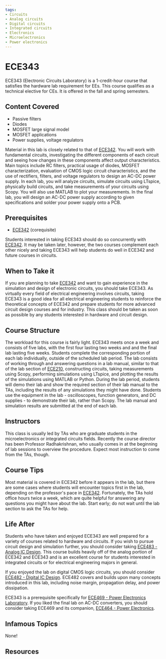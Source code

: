 ```yaml
---
tags:
- Circuits
- Analog circuits
- Digital circuits
- Integrated circuits
- Electronics
- Microelectronics
- Power electronics
---
```

# ECE343

ECE343 (Electronic Circuits Laboratory) is a 1-credit-hour course that satisfies the hardware lab requirement for EEs.  This course qualifies as a technical elective for CEs.  It is offered in the fall and spring semesters.

## Content Covered

- Passive filters
- Diodes
- MOSFET large signal model
- MOSFET applications
- Power supplies, voltage regulators

Material in this lab is closely related to that of [ECE342](ECE342.md).  You will work with fundamental circuits, investigating the different components of each circuit and seeing how changes in these components affect output characteristics.  Main topics include RC filters, practical usage of diodes, MOSFET characterization, evaluation of CMOS logic circuit characteristics, and the use of rectifiers, filters, and voltage regulators to design an AC-DC power supply.  In each lab, you will analyze circuits, simulate circuits using LTspice, physically build circuits, and take measurements of your circuits using Scopy.  You will also use MATLAB to plot your measurements.  In the final lab, you will design an AC-DC power supply according to given specifications and solder your power supply onto a PCB.

## Prerequisites

- [ECE342](ECE342.md) (corequisite)

Students interested in taking ECE343 should do so concurrently with [ECE342](ECE342.md).  It may be taken later, however, the two courses complement each other nicely and taking ECE343 will help students do well in ECE342 and future courses in circuits.

## When to Take it

If you are planning to take [ECE342](ECE342.md) and want to gain experience in the simulation and design of electronic circuits, you should take ECE343.  As virtually every field of electrical engineering involves circuits, taking ECE343 is a good idea for all electrical engineering students to reinforce the theoretical concepts of ECE342 and prepare students for more advanced circuit design courses and for industry.  This class should be taken as soon as possible by any students interested in hardware and circuit design.

## Course Structure

The workload for this course is fairly light.  ECE343 meets once a week and consists of five labs, with the first four lasting two weeks and and the final lab lasting five weeks.  Students complete the corresponding portion of each lab individually, outside of the scheduled lab period.  The lab consists of working through and answering questions in a lab manual, similar to that of the lab section of [ECE210](ECE210.md), constructing circuits, taking measurements using Scopy, performing simulations using LTspice, and plotting the results of the simulations using MATLAB or Python.  During the lab period, students will demo their lab and show the required section of their lab manual to the TAs, including the results of any simulations they might have done.  Students use the equipment in the lab - oscilloscopes, function generators, and DC supplies - to demonstrate their lab, rather than Scopy.  The lab manual and simulation results are submitted at the end of each lab.

## Instructors

This class is usually led by TAs who are graduate students in the microelectronics or integrated circuits fields.  Recently the course director has been Professor Radhakrishnan, who usually comes in at the beginning of lab sessions to overview the procedure.  Expect most instruction to come from the TAs, though.

## Course Tips

Most material is covered in ECE342 before it appears in the lab, but there are some cases where students will encounter topics first in the lab, depending on the professor's pace in [ECE342](ECE342.md).  Fortunately, the TAs hold office hours twice a week, which are quite helpful for answering any questions you might have about the lab.  Start early; do not wait until the lab section to ask the TAs for help.

## Life After

Students who have taken and enjoyed ECE343 are well prepared for a variety of courses related to hardware and circuits.  If you wish to pursue circuit design and simulation further, you should consider taking [ECE483 - Analog IC Design](ECE483.md).  This course builds heavily off of the analog portion of ECE342 and ECE343 and is an excellent course for students interested in integrated circuits or for electrical engineering majors in general.

If you enjoyed the lab on digital CMOS logic circuits, you should consider [ECE482 - Digital IC Design](ECE482.md).  ECE482 covers and builds upon many concepts introduced in this lab, including noise margin, propagation delay, and power dissipation. 

ECE343 is a prerequisite specifically for [ECE469 - Power Electronics Laboratory](ECE469.md).  If you liked the final lab on AC-DC converters, you should consider taking ECE469 and its companion, [ECE464 - Power Electronics](ECE464.md).  

## Infamous Topics

None!

## Resources

